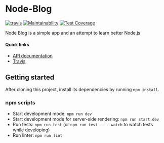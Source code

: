 # Node-Blog
[![travis](https://travis-ci.org/gregbiv/node-blog.svg?branch=master)](https://travis-ci.org/gregbiv/node-blog)
[![Maintainability](https://api.codeclimate.com/v1/badges/23aab4eaf0a5e5308899/maintainability)](https://codeclimate.com/github/gregbiv/node-blog/maintainability)
[![Test Coverage](https://api.codeclimate.com/v1/badges/23aab4eaf0a5e5308899/test_coverage)](https://codeclimate.com/github/gregbiv/node-blog/test_coverage)

Node Blog is a simple app and an attempt to learn better Node.js

#### Quick links
- [API documentation](http://http://gregbiv-node-backend.heroku.com/api-docs)
- [Travis](https://travis-ci.org/gregbiv/node-blog-backend)

## Getting started

After cloning this project, install its dependencies by running `npm install`.

### npm scripts

-   Start development mode: `npm run dev`
-   Start development mode for server-side rendering: `npm run start.dev`
-   Run tests: `npm run test` (or `npm run test -- --watch` to watch tests while developing)
-   Run linter: `npm run lint`